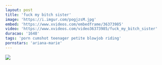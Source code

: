 ```yaml
---
layout: post
title: 'fuck my bitch sister'
image: 'https://i.imgur.com/pogjzsM.jpg'
embed: 'https://www.xvideos.com/embedframe/36373985'
video: 'https://www.xvideos.com/video36373985/fuck_my_bitch_sister'
duracao: '1648'
tags: 'porn cumshot teenager petite blowjob riding'
pornstars: 'ariana-marie'
---
```

<a href="{{ page.url | prepend: site.baseurl | prepend: site.url }}"><img src="{{ page.image }}" /></a>
